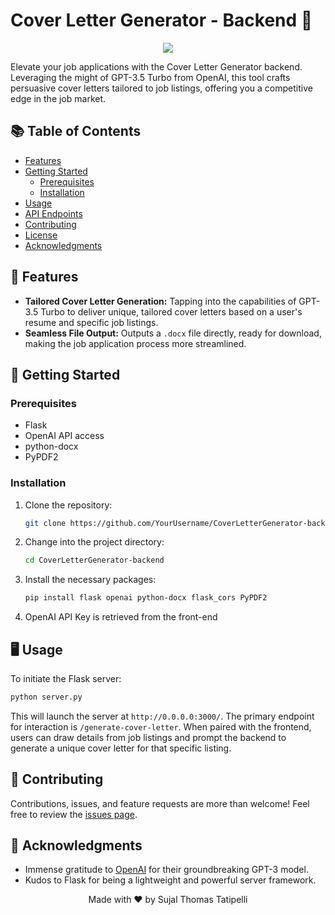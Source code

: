  # Cover Letter Generator - Backend 🚀

 <p align="center">
   <img src="https://img.icons8.com/clouds/200/000000/document.png"/>
 </p>

 Elevate your job applications with the Cover Letter Generator backend. Leveraging the might of GPT-3.5 Turbo from OpenAI, this tool crafts persuasive cover letters tailored to job listings, offering you a competitive edge in the job market.

 ## 📚 Table of Contents

 - [Features](#-features)
 - [Getting Started](#-getting-started)
   - [Prerequisites](#prerequisites)
   - [Installation](#installation)
 - [Usage](#-usage)
 - [API Endpoints](#-api-endpoints)
 - [Contributing](#-contributing)
 - [License](#-license)
 - [Acknowledgments](#-acknowledgments)

 ## 🌟 Features

 - **Tailored Cover Letter Generation:** Tapping into the capabilities of GPT-3.5 Turbo to deliver unique, tailored cover letters based on a user's resume and specific job listings.
 - **Seamless File Output:** Outputs a `.docx` file directly, ready for download, making the job application process more streamlined.

 ## 🚀 Getting Started

 ### Prerequisites

 - Flask
 - OpenAI API access
 - python-docx
 - PyPDF2

 ### Installation

 1. Clone the repository:
    ```bash
    git clone https://github.com/YourUsername/CoverLetterGenerator-backend.git
    ```
 2. Change into the project directory:
    ```bash
    cd CoverLetterGenerator-backend
    ```
 3. Install the necessary packages:
    ```bash
    pip install flask openai python-docx flask_cors PyPDF2
    ```
4.  OpenAI API Key is retrieved from the front-end

 ## 🖥 Usage

 To initiate the Flask server:
 ```bash
 python server.py
 ```
 This will launch the server at `http://0.0.0.0:3000/`. The primary endpoint for interaction is `/generate-cover-letter`. When paired with the frontend, users can draw details from job listings and prompt the backend to generate a unique cover letter for that specific listing.

 ## 🤝 Contributing
 Contributions, issues, and feature requests are more than welcome! Feel free to review the [issues page](https://github.com/sujalthomas/Lynk-backEnd-flask/issues).

 ## 🎉 Acknowledgments

 - Immense gratitude to [OpenAI](https://openai.com/) for their groundbreaking GPT-3 model.
 - Kudos to Flask for being a lightweight and powerful server framework.

<p align="center">
  Made with ❤️ by Sujal Thomas Tatipelli
</p>
